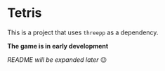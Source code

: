 # Tetris

This is a project that uses `threepp` as a dependency.

 **The game is in early development**

 *README will be expanded later* :wink: